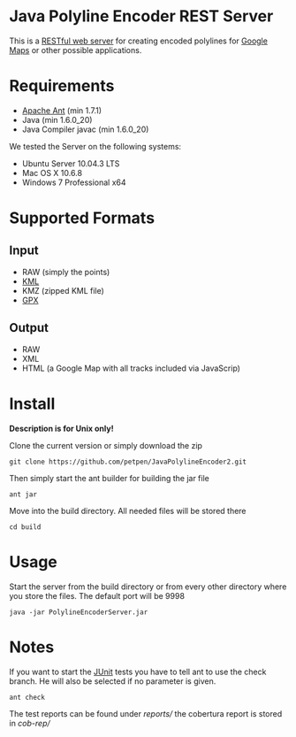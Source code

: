 Java Polyline Encoder REST Server
===

This is a [RESTful web server](http://en.wikipedia.org/wiki/Representational_state_transfer#RESTful_web_services)
 for creating encoded polylines for [Google Maps](http://maps.google.com) or other possible applications.

Requirements
===

- [Apache Ant](http://ant.apache.org/) (min 1.7.1)
- Java (min 1.6.0_20) 
- Java Compiler javac (min 1.6.0_20)

We tested the Server on the following systems:

- Ubuntu Server 10.04.3 LTS
- Mac OS X 10.6.8
- Windows 7 Professional x64


Supported Formats
===

Input
---

- RAW (simply the points)
- [KML](http://en.wikipedia.org/wiki/Keyhole_Markup_Language)
- KMZ (zipped KML file)
- [GPX](http://en.wikipedia.org/wiki/GPS_eXchange_Format)

Output
---

- RAW
- XML
- HTML (a Google Map with all tracks included via JavaScrip)

Install
===

**Description is for Unix only!**

Clone the current version or simply download the zip

    git clone https://github.com/petpen/JavaPolylineEncoder2.git

Then simply start the ant builder for building the jar file

    ant jar

Move into the build directory. All needed files will be stored there

    cd build


Usage
===

Start the server from the build directory or from every other directory where you store the files.
The default port will be 9998

    java -jar PolylineEncoderServer.jar


Notes
===

If you want to start the [JUnit](http://www.junit.org/) tests you have to tell ant to use the check branch.
He will also be selected if no parameter is given.

    ant check

The test reports can be found under *reports/* the cobertura report is stored in *cob-rep/*
